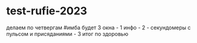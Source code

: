 # test-rufie-2023
делаем по четвергам
#имба
будет 3 окна - 1 инфо - 2 - секундомеры с пульсом и присяданиями - 3 итог по здоровью
